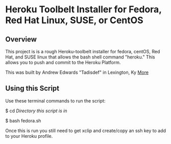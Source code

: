 Heroku Toolbelt Installer for Fedora, Red Hat Linux, SUSE, or CentOS
====================================================================

Overview
---------
This project is is a rough Heroku-toolbelt installer for fedora, centOS, Red Hat, and SUSE linux that allows the bash shell command "heroku." This allows you to push and commit to the Heroku Platform.

This was built by Andrew Edwards "Tadisdef" in Lexington, Ky
[More](http://www.xn--5dbdcf0e.tk)

Using this Script
------------------

Use these terminal commands to run the script:

$ cd *Directory this script is in*

$ bash fedora.sh

Once this is run you still need to get xclip and create/copy an ssh key to add to your Heroku profile.
